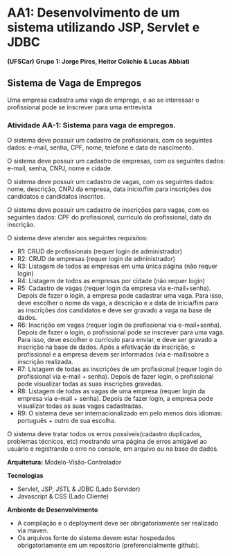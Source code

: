 # AA1: Desenvolvimento de um sistema utilizando JSP, Servlet e JDBC

**(UFSCar)**
**Grupo 1: Jorge Pires, Heitor Colichio & Lucas Abbiati**

## Sistema de Vaga de Empregos

Uma empresa cadastra uma vaga de emprego, e ao se interessar o profissional pode se inscrever para uma entrevista

### Atividade AA-1: Sistema para vaga de empregos.

O sistema deve possuir um cadastro de profissionais, com os seguintes dados: e-mail, senha, CPF, nome, telefone e data de nascimento.

O sistema deve possuir um cadastro de empresas, com os seguintes dados: e-mail, senha, CNPJ, nome e cidade.

O sistema deve possuir um cadastro de vagas, com os seguintes dados: nome, descrição, CNPJ da empresa, data inicio/fim para inscrições dos candidatos e candidatos inscritos.

O sistema deve possuir um cadastro de inscrições para vagas, com os seguintes dados: CPF do profissional, currículo do profissional, data da inscrição.

O sistema deve atender aos seguintes requisitos:
- R1: CRUD de profissionais (requer login de administrador)
- R2: CRUD de empresas (requer login de administrador)
- R3: Listagem de todos as empresas em uma única página (não requer login)
- R4: Listagem de todos as empresas por cidade (não requer login)
- R5: Cadastro de vagas (requer login da empresa via e-mail+senha). Depois de fazer o login, a empresa pode cadastrar uma vaga. Para isso, deve escolher o nome da vaga, a descrição e a data de inicia/fim para as inscrições dos candidatos e deve ser gravado a vaga na base de dados.
- R6: Inscrição em vagas (requer login do profissional via e-mail+senha). Depois de fazer o login, o profissional pode se inscrever para uma vaga. Para isso, deve escolher o currículo para enviar, e deve ser gravado a inscrição na base de dados. Após a efetivação da inscrição, o profissional e a empresa devem ser informados (via e-mail)sobre a inscrição realizada.
- R7: Listagem de todas as inscrições de um profissional (requer login do profissional via e-mail + senha). Depois de fazer login, o profissional pode visualizar todas as suas inscrições gravadas.
- R8: Listagem de todas as vagas de uma empresa (requer login da empresa via e-mail + senha). Depois de fazer login, a empresa pode visualizar todas as suas vagas cadastradas.
- R9: O sistema deve ser internacionalizado em pelo menos dois idiomas: português + outro de sua escolha.

O sistema deve tratar todos os erros possíveis(cadastro duplicados, problemas técnicos, etc) mostrando uma página de erros amigável ao usuário e registrando o erro no console, em arquivo ou na base de dados.

**Arquitetura:** Modelo-Visão-Controlador

**Tecnologias**
- Servlet, JSP, JSTL & JDBC (Lado Servidor)
- Javascript & CSS (Lado Cliente)

**Ambiente de Desenvolvimento**
- A compilação e o deployment deve ser obrigatoriamente ser realizado via maven.
- Os arquivos fonte do sistema devem estar hospedados obrigatoriamente em um repositório (preferencialmente github).